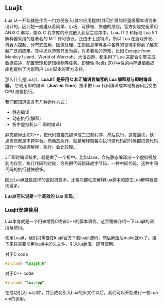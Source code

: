 ## Luajit
Lua 从一开始就是作为一门方便嵌入(其它应用程序)并可扩展的轻量级脚本语言来设计的，因此她一直遵从着简单、小巧、可移植、快速的原则，官方实现完全采用 ANSI C 编写，能以 C 程序库的形式嵌入到宿主程序中。LuaJIT 2 和标准 Lua 5.1 解释器采用的是著名的 MIT 许可协议。正由于上述特点，所以 Lua 在游戏开发、机器人控制、分布式应用、图像处理、生物信息学等各种各样的领域中得到了越来越广泛的应用。其中尤以游戏开发为最，许多著名的游戏，比如 Escape from Monkey Island、World of Warcraft、大话西游，都采用了 Lua 来配合引擎完成数据描述、配置管理和逻辑控制等任务。即使像 Redis 这样中性的内存键值数据库也提供了内嵌用户 Lua 脚本的官方支持。

那么什么是Luajit，**LuaJIT 是采用 C 和汇编语言编写的 Lua 解释器与即时编译器。** 它利用即时编译（**Just-in Time**）技术把 Lua 代码编译成本地机器码后交由 CPU 直接执行。

我们都知道语言有几种运作方式：

 - 静态编译
 - 动态执行(解释)
 - 折中虚拟机(JIT 即时编译)

静态编译比如C++，把代码直接先编译成二进制程序，然后执行，速度最快，缺点当然就是不跨平台。而动态执行，就是解释器每次执行源代码的时候都把源代码进行一次编译解释，执行。会比较慢。

JIT即时编译技术，就是做了一个折中。比如Java，会先静态编译出一个虚拟机放到内存里，执行代码的时候，会先把代码翻译成字节码，一种中间代码，这种中间代码的执行就快很多。

因此Luajit就是这样的虚拟机技术，比每次都动态解释Lua脚本的原生Lua解释器要快得多。

**Luajit可以说是一个高效的 Lua 实现。**

### Luajit安装使用
Lua本身就是一个用来增强C或者C++的脚本语言。这里稍微介绍一下Luajit的调用与使用。

使用Luajit，我们只需要在luajit官方下载luajit源码，然后解压后make就ok了。接下来只需要引用luajit中的头文件，引入luajit库，即可使用。

对于C code

``` c
#include "luajit.h"
```

对于C++ code

``` c++
#include "lua.hpp"
```

在成功引入Luajit库，并且成功引入Lua的头文件以后，我们可以开始进行一些Lua api的调用。